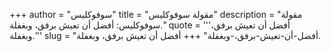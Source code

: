 +++
author = "سوفوكليس"
title = "مقولة سوفوكليس"
description = "مقولة سوفوكليس: أفضل أن تعيش برفق، وبغفلة."
quote = '''أفضل أن تعيش برفق، وبغفلة.'''
slug = "أفضل-أن-تعيش-برفق،-وبغفلة"
+++
أفضل أن تعيش برفق، وبغفلة.
